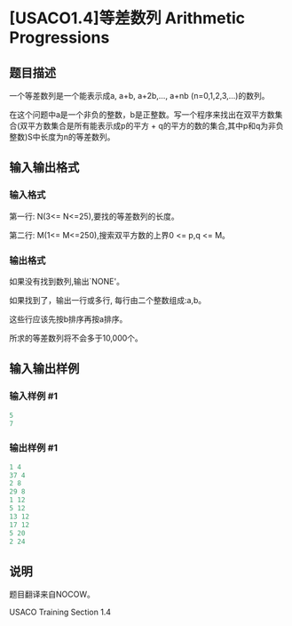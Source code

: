 # [USACO1.4]等差数列 Arithmetic Progressions

## 题目描述

一个等差数列是一个能表示成a, a+b, a+2b,..., a+nb (n=0,1,2,3,...)的数列。

在这个问题中a是一个非负的整数，b是正整数。写一个程序来找出在双平方数集合(双平方数集合是所有能表示成p的平方 + q的平方的数的集合,其中p和q为非负整数)S中长度为n的等差数列。

## 输入输出格式

### 输入格式

第一行: N(3<= N<=25),要找的等差数列的长度。

第二行: M(1<= M<=250),搜索双平方数的上界0 <= p,q <= M。

### 输出格式

如果没有找到数列,输出`NONE'。

如果找到了，输出一行或多行, 每行由二个整数组成:a,b。

这些行应该先按b排序再按a排序。

所求的等差数列将不会多于10,000个。

## 输入输出样例

### 输入样例 #1

```cpp
5
7

```
### 输出样例 #1

```cpp
1 4
37 4
2 8
29 8
1 12
5 12
13 12
17 12
5 20
2 24

```
## 说明

题目翻译来自NOCOW。

USACO Training Section 1.4

